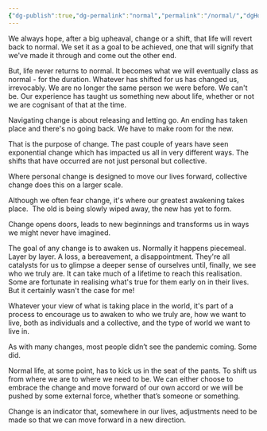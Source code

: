 ```yaml
---
{"dg-publish":true,"dg-permalink":"normal","permalink":"/normal/","dgHomeLink":true,"dgPassFrontmatter":false}
---
```



We always hope, after a big upheaval, change or a shift, that life will revert back to normal. We set it as a goal to be achieved, one that will signify that we've made it through and come out the other end.

But, life never returns to normal. It becomes what we will eventually class as normal - for the duration. Whatever has shifted for us has changed us, irrevocably. We are no longer the same person we were before. We can't be. Our experience has taught us something new about life, whether or not we are cognisant of that at the time.

Navigating change is about releasing and letting go. An ending has taken place and there's no going back. We have to make room for the new.

That is the purpose of change. The past couple of years have seen exponential change which has impacted us all in very different ways. The shifts that have occurred are not just personal but collective.

Where personal change is designed to move our lives forward, collective change does this on a larger scale. 

Although we often fear change, it's where our greatest awakening takes place.  The old is being slowly wiped away, the new has yet to form.

Change opens doors, leads to new beginnings and transforms us in ways we might never have imagined.

The goal of any change is to awaken us. Normally it happens piecemeal. Layer by layer. A loss, a bereavement, a disappointment. They're all catalysts for us to glimpse a deeper sense of ourselves until, finally, we see who we truly are. It can take much of a lifetime to reach this realisation. Some are fortunate in realising what's true for them early on in their lives. But it certainly wasn't the case for me!

Whatever your view of what is taking place in the world, it's part of a process to encourage us to awaken to who we truly are, how we want to live, both as individuals and a collective, and the type of world we want to live in.

As with many changes, most people didn’t see the pandemic coming. Some did.

Normal life, at some point, has to kick us in the seat of the pants. To shift us from where we are to where we need to be. We can either choose to embrace the change and move forward of our own accord or we will be pushed by some external force, whether that’s someone or something.

Change is an indicator that, somewhere in our lives, adjustments need to be made so that we can move forward in a new direction.
